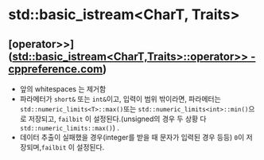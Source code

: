 # std::basic_istream<CharT, Traits>

## [operator>>]([std::basic_istream&lt;CharT,Traits>::operator>> - cppreference.com](https://en.cppreference.com/w/cpp/io/basic_istream/operator_gtgt))

* 앞의 whitespaces 는 제거함
* 파라메터가 `short&` 또는 `int&`이고, 입력이 범위 밖이라면, 파라메터는 `std::numeric_limits<T>::max()`또는 `std::numeric_limits<int>::min()`으로 저장되고,  `failbit` 이 설정된다.(unsigned의 경우 두 상황 다 `std::numeric_limits::max()`) .
* 데이터 추출이 실패했을 경우(integer를 받을 때 문자가 입력된 경우 등등) `0`이 저장되며,`failbit` 이 설정된다.